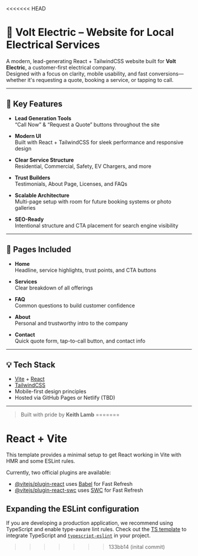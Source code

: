 <<<<<<< HEAD
# 🔌 Volt Electric – Website for Local Electrical Services

A modern, lead-generating React + TailwindCSS website built for **Volt Electric**, a customer-first electrical company.  
Designed with a focus on clarity, mobile usability, and fast conversions—whether it's requesting a quote, booking a service, or tapping to call.

---

## 🚀 Key Features

- **Lead Generation Tools**  
  “Call Now” & “Request a Quote” buttons throughout the site

- **Modern UI**  
  Built with React + TailwindCSS for sleek performance and responsive design

- **Clear Service Structure**  
  Residential, Commercial, Safety, EV Chargers, and more

- **Trust Builders**  
  Testimonials, About Page, Licenses, and FAQs

- **Scalable Architecture**  
  Multi-page setup with room for future booking systems or photo galleries

- **SEO-Ready**  
  Intentional structure and CTA placement for search engine visibility

---

## 📁 Pages Included

- **Home**  
  Headline, service highlights, trust points, and CTA buttons

- **Services**  
  Clear breakdown of all offerings

- **FAQ**  
  Common questions to build customer confidence

- **About**  
  Personal and trustworthy intro to the company

- **Contact**  
  Quick quote form, tap-to-call button, and contact info

---

## 💡 Tech Stack

- [Vite](https://vitejs.dev/) + [React](https://reactjs.org/)
- [TailwindCSS](https://tailwindcss.com/)
- Mobile-first design principles
- Hosted via GitHub Pages or Netlify (TBD)

---

> Built with pride by **Keith Lamb**
=======
# React + Vite

This template provides a minimal setup to get React working in Vite with HMR and some ESLint rules.

Currently, two official plugins are available:

- [@vitejs/plugin-react](https://github.com/vitejs/vite-plugin-react/blob/main/packages/plugin-react/README.md) uses [Babel](https://babeljs.io/) for Fast Refresh
- [@vitejs/plugin-react-swc](https://github.com/vitejs/vite-plugin-react-swc) uses [SWC](https://swc.rs/) for Fast Refresh

## Expanding the ESLint configuration

If you are developing a production application, we recommend using TypeScript and enable type-aware lint rules. Check out the [TS template](https://github.com/vitejs/vite/tree/main/packages/create-vite/template-react-ts) to integrate TypeScript and [`typescript-eslint`](https://typescript-eslint.io) in your project.
>>>>>>> 133bb14 (inital commit)
